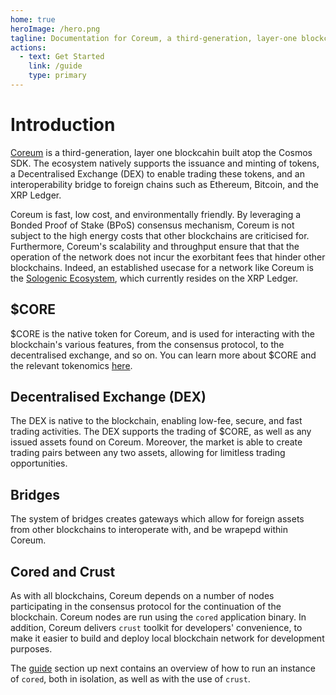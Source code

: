 ```yaml
---
home: true
heroImage: /hero.png
tagline: Documentation for Coreum, a third-generation, layer-one blockchain based on the Cosmos SDK.
actions: 
  - text: Get Started
    link: /guide
    type: primary
---
```


# Introduction

[Coreum](https://coreum.com) is a third-generation, layer one blockcahin built atop the Cosmos SDK. The ecosystem natively supports the issuance and minting of tokens, a Decentralised Exchange (DEX) to enable trading these tokens, and an interoperability bridge to foreign chains such as Ethereum, Bitcoin, and the XRP Ledger.

Coreum is fast, low cost, and environmentally friendly. By leveraging a Bonded Proof of Stake (BPoS) consensus mechanism, Coreum is not subject to the high energy costs that other blockchains are criticised for. Furthermore, Coreum's scalability and throughput ensure that that the operation of the network does not incur the exorbitant fees that hinder other blockchains. Indeed, an established usecase for a network like Coreum is the [Sologenic Ecosystem](https://sologenic.com), which currently resides on the XRP Ledger.

## $CORE

$CORE is the native token for Coreum, and is used for interacting with the blockchain's various features, from the consensus protocol, to the decentralised exchange, and so on. You can learn more about $CORE and the relevant tokenomics [here](explorer/index.md).

## Decentralised Exchange (DEX)

The DEX is native to the blockchain, enabling low-fee, secure, and fast trading activities. The DEX supports the trading of $CORE, as well as any issued assets found on Coreum. Moreover, the market is able to create trading pairs between any two assets, allowing for limitless trading opportunities.

## Bridges

The system of bridges creates gateways which allow for foreign assets from other blockchains to interoperate with, and be wrapepd within Coreum.

## Cored and Crust

As with all blockchains, Coreum depends on a number of nodes participating in the consensus protocol for the continuation of the blockchain. Coreum nodes are run using the `cored` application binary. In addition, Coreum delivers `crust` toolkit for developers' convenience, to make it easier to build and deploy local blockchain network for development purposes.

The [guide](/guide/index.md) section up next contains an overview of how to run an instance of `cored`, both in isolation, as well as with the use of `crust`.
